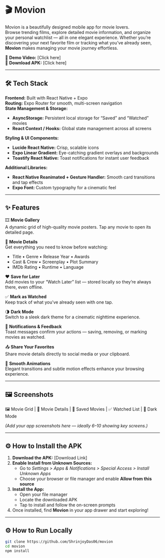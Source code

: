 # 🎬 Movion

Movion is a beautifully designed mobile app for movie lovers.  
Browse trending films, explore detailed movie information, and organize your personal watchlist — all in one elegant experience. Whether you’re discovering your next favorite film or tracking what you’ve already seen, **Movion** makes managing your movie journey effortless.

🎥 **Demo Video:** [Click here]  
📱 **Download APK:** [Click here]

---

## 🛠️ Tech Stack

**Frontend:** Built with React Native + Expo  
**Routing:** Expo Router for smooth, multi-screen navigation  
**State Management & Storage:**
- **AsyncStorage:** Persistent local storage for “Saved” and “Watched” movies  
- **React Context / Hooks:** Global state management across all screens  

**Styling & UI Components:**
- **Lucide React Native:** Crisp, scalable icons  
- **Expo Linear Gradient:** Eye-catching gradient overlays and backgrounds  
- **Toastify React Native:** Toast notifications for instant user feedback  

**Additional Libraries:**
- **React Native Reanimated + Gesture Handler:** Smooth card transitions and tap effects  
- **Expo Font:** Custom typography for a cinematic feel  

---

## ✨ Features

🎞️ **Movie Gallery**  
A dynamic grid of high-quality movie posters. Tap any movie to open its detailed page.

📖 **Movie Details**  
Get everything you need to know before watching:
- Title  •  Genre  •  Release Year  •  Awards  
- Cast & Crew  •  Screenplay  •  Plot Summary  
- IMDb Rating  •  Runtime  •  Language  

❤️ **Save for Later**  
Add movies to your “Watch Later” list — stored locally so they’re always there, even offline.

✅ **Mark as Watched**  
Keep track of what you’ve already seen with one tap.

🌗 **Dark Mode**  
Switch to a sleek dark theme for a cinematic nighttime experience.

🔔 **Notifications & Feedback**  
Toast messages confirm your actions — saving, removing, or marking movies as watched.

📤 **Share Your Favorites**  
Share movie details directly to social media or your clipboard.

💫 **Smooth Animations**  
Elegant transitions and subtle motion effects enhance your browsing experience.

---

## 🖼️ Screenshots

🖼️ Movie Grid  |  📄 Movie Details  |  💾 Saved Movies  |  ✅ Watched List  |  🌙 Dark Mode  

*(Add your app screenshots here — ideally 6–10 showing key screens.)*

---

## ⚙️ How to Install the APK

1. **Download the APK:** [Download Link]  
2. **Enable Install from Unknown Sources:**  
   - Go to *Settings > Apps & Notifications > Special Access > Install Unknown Apps*  
   - Choose your browser or file manager and enable **Allow from this source**
3. **Install the App:**  
   - Open your file manager  
   - Locate the downloaded APK  
   - Tap to install and follow the on-screen prompts  
4. Once installed, find **Movion** in your app drawer and start exploring!

---

## ⚙️ How to Run Locally

```bash
git clone https://github.com/ShrinjoyDas06/movion
cd movion
npm install
